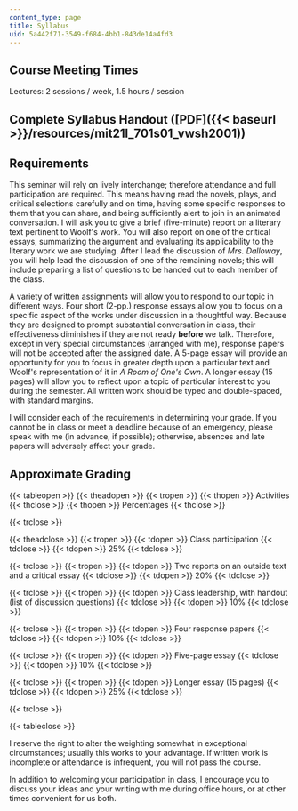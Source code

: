 ```yaml
---
content_type: page
title: Syllabus
uid: 5a442f71-3549-f684-4bb1-843de14a4fd3
---
```


Course Meeting Times
--------------------

Lectures: 2 sessions / week, 1.5 hours / session

Complete Syllabus Handout ([PDF]({{< baseurl >}}/resources/mit21l_701s01_vwsh2001))
-----------------------------------------------------------------------------------

Requirements
------------

This seminar will rely on lively interchange; therefore attendance and full participation are required. This means having read the novels, plays, and critical selections carefully and on time, having some specific responses to them that you can share, and being sufficiently alert to join in an animated conversation. I will ask you to give a brief (five-minute) report on a literary text pertinent to Woolf's work. You will also report on one of the critical essays, summarizing the argument and evaluating its applicability to the literary work we are studying. After I lead the discussion of _Mrs. Dalloway_, you will help lead the discussion of one of the remaining novels; this will include preparing a list of questions to be handed out to each member of the class.

A variety of written assignments will allow you to respond to our topic in different ways. Four short (2-pp.) response essays allow you to focus on a specific aspect of the works under discussion in a thoughtful way. Because they are designed to prompt substantial conversation in class, their effectiveness diminishes if they are not ready **before** we talk. Therefore, except in very special circumstances (arranged with me), response papers will not be accepted after the assigned date. A 5-page essay will provide an opportunity for you to focus in greater depth upon a particular text and Woolf's representation of it in _A Room of One's Own_. A longer essay (15 pages) will allow you to reflect upon a topic of particular interest to you during the semester. All written work should be typed and double-spaced, with standard margins.

I will consider each of the requirements in determining your grade. If you cannot be in class or meet a deadline because of an emergency, please speak with me (in advance, if possible); otherwise, absences and late papers will adversely affect your grade.

Approximate Grading
-------------------

{{< tableopen >}}
{{< theadopen >}}
{{< tropen >}}
{{< thopen >}}
Activities
{{< thclose >}}
{{< thopen >}}
Percentages
{{< thclose >}}

{{< trclose >}}

{{< theadclose >}}
{{< tropen >}}
{{< tdopen >}}
Class participation
{{< tdclose >}}
{{< tdopen >}}
25%
{{< tdclose >}}

{{< trclose >}}
{{< tropen >}}
{{< tdopen >}}
Two reports on an outside text and a critical essay
{{< tdclose >}}
{{< tdopen >}}
20%
{{< tdclose >}}

{{< trclose >}}
{{< tropen >}}
{{< tdopen >}}
Class leadership, with handout (list of discussion questions)
{{< tdclose >}}
{{< tdopen >}}
10%
{{< tdclose >}}

{{< trclose >}}
{{< tropen >}}
{{< tdopen >}}
Four response papers
{{< tdclose >}}
{{< tdopen >}}
10%
{{< tdclose >}}

{{< trclose >}}
{{< tropen >}}
{{< tdopen >}}
Five-page essay
{{< tdclose >}}
{{< tdopen >}}
10%
{{< tdclose >}}

{{< trclose >}}
{{< tropen >}}
{{< tdopen >}}
Longer essay (15 pages)
{{< tdclose >}}
{{< tdopen >}}
25%
{{< tdclose >}}

{{< trclose >}}

{{< tableclose >}}

I reserve the right to alter the weighting somewhat in exceptional circumstances; usually this works to your advantage. If written work is incomplete or attendance is infrequent, you will not pass the course.

In addition to welcoming your participation in class, I encourage you to discuss your ideas and your writing with me during office hours, or at other times convenient for us both.